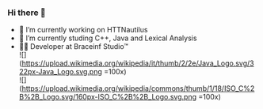 ### Hi there 👋

<!--
**theDust1n/theDust1n** is a ✨ _special_ ✨ repository because its `README.md` (this file) appears on your GitHub profile.-->

- 🔭 I’m currently working on HTTNautilus
- 🌱 I’m currently studing C++, Java and Lexical Analysis
- 👨‍💻 Developer at Braceinf Studio™<br />
![](https://upload.wikimedia.org/wikipedia/it/thumb/2/2e/Java_Logo.svg/322px-Java_Logo.svg.png =100x) <br /> 
![](https://upload.wikimedia.org/wikipedia/commons/thumb/1/18/ISO_C%2B%2B_Logo.svg/160px-ISO_C%2B%2B_Logo.svg.png =100x)
